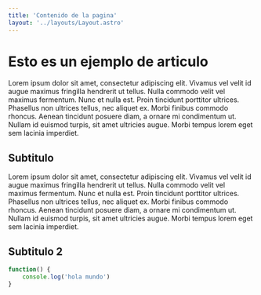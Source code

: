 ```yaml
---
title: 'Contenido de la pagina'
layout: '../layouts/Layout.astro'
---
```



# Esto es un ejemplo de articulo

Lorem ipsum dolor sit amet, consectetur adipiscing elit. Vivamus vel velit id augue maximus fringilla hendrerit ut tellus. Nulla commodo velit vel maximus fermentum. Nunc et nulla est. Proin tincidunt porttitor ultrices. Phasellus non ultrices tellus, nec aliquet ex. Morbi finibus commodo rhoncus. Aenean tincidunt posuere diam, a ornare mi condimentum ut. Nullam id euismod turpis, sit amet ultricies augue. Morbi tempus lorem eget sem lacinia imperdiet.

## Subtitulo

Lorem ipsum dolor sit amet, consectetur adipiscing elit. Vivamus vel velit id augue maximus fringilla hendrerit ut tellus. Nulla commodo velit vel maximus fermentum. Nunc et nulla est. Proin tincidunt porttitor ultrices. Phasellus non ultrices tellus, nec aliquet ex. Morbi finibus commodo rhoncus. Aenean tincidunt posuere diam, a ornare mi condimentum ut. Nullam id euismod turpis, sit amet ultricies augue. Morbi tempus lorem eget sem lacinia imperdiet.

## Subtitulo 2

```javascript
function() {
    console.log('hola mundo')
}
```